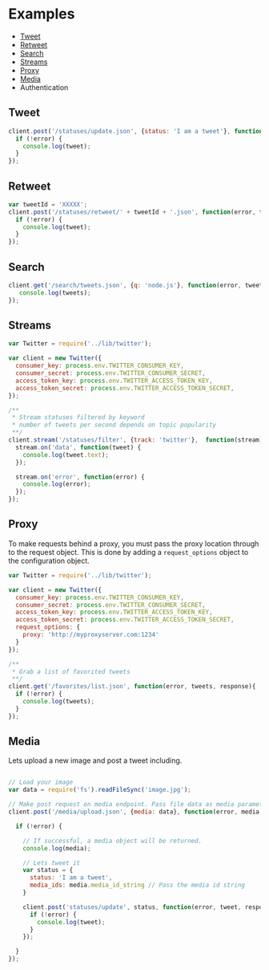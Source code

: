 # Examples

* [Tweet](#tweet)
* [Retweet](#retweet)
* [Search](#search)
* [Streams](#streams)
* [Proxy](#proxy)
* [Media](#media)
* Authentication

## Tweet

```javascript
client.post('/statuses/update.json', {status: 'I am a tweet'}, function(error, tweet, response){
  if (!error) {
    console.log(tweet);
  }
});
```

## Retweet

```javascript
var tweetId = 'XXXXX';
client.post('/statuses/retweet/' + tweetId + '.json', function(error, tweet, response){
  if (!error) {
    console.log(tweet);
  }
});
```

## Search

```javascript
client.get('/search/tweets.json', {q: 'node.js'}, function(error, tweets, response){
   console.log(tweets);
});
```

## Streams

```javascript
var Twitter = require('../lib/twitter');

var client = new Twitter({
  consumer_key: process.env.TWITTER_CONSUMER_KEY,
  consumer_secret: process.env.TWITTER_CONSUMER_SECRET,
  access_token_key: process.env.TWITTER_ACCESS_TOKEN_KEY,
  access_token_secret: process.env.TWITTER_ACCESS_TOKEN_SECRET,
});

/**
 * Stream statuses filtered by keyword
 * number of tweets per second depends on topic popularity
 **/
client.stream('/statuses/filter', {track: 'twitter'},  function(stream){
  stream.on('data', function(tweet) {
    console.log(tweet.text);
  });

  stream.on('error', function(error) {
    console.log(error);
  });
});
```

## Proxy

To make requests behind a proxy, you must pass the proxy location through to the request object.  This is done by adding a `request_options` object to the configuration object.

```javascript
var Twitter = require('../lib/twitter');

var client = new Twitter({
  consumer_key: process.env.TWITTER_CONSUMER_KEY,
  consumer_secret: process.env.TWITTER_CONSUMER_SECRET,
  access_token_key: process.env.TWITTER_ACCESS_TOKEN_KEY,
  access_token_secret: process.env.TWITTER_ACCESS_TOKEN_SECRET,
  request_options: {
    proxy: 'http://myproxyserver.com:1234'
  }
});

/**
 * Grab a list of favorited tweets
 **/
client.get('/favorites/list.json', function(error, tweets, response){
  if (!error) {
    console.log(tweets);
  }
});
```


## Media

Lets upload a new image and post a tweet including.

```javascript

// Load your image
var data = require('fs').readFileSync('image.jpg');

// Make post request on media endpoint. Pass file data as media parameter
client.post('/media/upload.json', {media: data}, function(error, media, response){

  if (!error) {

    // If successful, a media object will be returned.
    console.log(media);

    // Lets tweet it
    var status = {
      status: 'I am a tweet',
      media_ids: media.media_id_string // Pass the media id string
    }

    client.post('statuses/update', status, function(error, tweet, response){
      if (!error) {
        console.log(tweet);
      }
    });

  }
});
```
